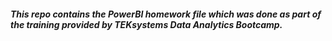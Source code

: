 ##### This repo contains the PowerBI homework file which was done as part of the training provided by TEKsystems Data Analytics Bootcamp.
